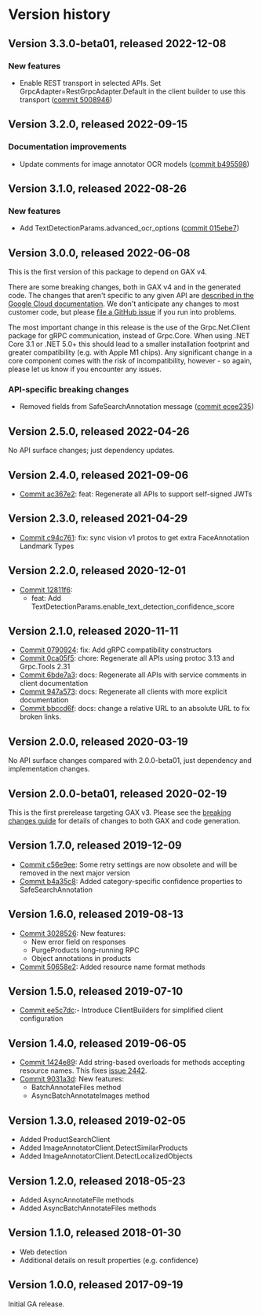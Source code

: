 # Version history

## Version 3.3.0-beta01, released 2022-12-08

### New features

- Enable REST transport in selected APIs. Set GrpcAdapter=RestGrpcAdapter.Default in the client builder to use this transport ([commit 5008946](https://github.com/googleapis/google-cloud-dotnet/commit/500894667ba84ecc3d8e3e4ebc09ac0cd597100b))

## Version 3.2.0, released 2022-09-15

### Documentation improvements

- Update comments for image annotator OCR models ([commit b495598](https://github.com/googleapis/google-cloud-dotnet/commit/b4955984e3dc273e4ee9d64941fb5e9576d9fc02))

## Version 3.1.0, released 2022-08-26

### New features

- Add TextDetectionParams.advanced_ocr_options ([commit 015ebe7](https://github.com/googleapis/google-cloud-dotnet/commit/015ebe7060f4a86ecff348623180e37964140870))

## Version 3.0.0, released 2022-06-08

This is the first version of this package to depend on GAX v4.

There are some breaking changes, both in GAX v4 and in the generated
code. The changes that aren't specific to any given API are [described in the Google Cloud
documentation](https://cloud.google.com/dotnet/docs/reference/help/breaking-gax4).
We don't anticipate any changes to most customer code, but please [file a
GitHub issue](https://github.com/googleapis/google-cloud-dotnet/issues/new/choose)
if you run into problems.

The most important change in this release is the use of the Grpc.Net.Client package
for gRPC communication, instead of Grpc.Core. When using .NET Core 3.1 or .NET 5.0+
this should lead to a smaller installation footprint and greater compatibility (e.g.
with Apple M1 chips). Any significant change in a core component comes with the risk
of incompatibility, however - so again, please let us know if you encounter any
issues.

### API-specific breaking changes

- Removed fields from SafeSearchAnnotation message ([commit ecee235](https://github.com/googleapis/google-cloud-dotnet/commit/ecee235429bdda219f169d44bf25546e59e29bbe))

## Version 2.5.0, released 2022-04-26

No API surface changes; just dependency updates.

## Version 2.4.0, released 2021-09-06

- [Commit ac367e2](https://github.com/googleapis/google-cloud-dotnet/commit/ac367e2): feat: Regenerate all APIs to support self-signed JWTs

## Version 2.3.0, released 2021-04-29

- [Commit c94c761](https://github.com/googleapis/google-cloud-dotnet/commit/c94c761): fix: sync vision v1 protos to get extra FaceAnnotation Landmark Types

## Version 2.2.0, released 2020-12-01

- [Commit 12811f6](https://github.com/googleapis/google-cloud-dotnet/commit/12811f6):
  - feat: Add TextDetectionParams.enable_text_detection_confidence_score

## Version 2.1.0, released 2020-11-11

- [Commit 0790924](https://github.com/googleapis/google-cloud-dotnet/commit/0790924): fix: Add gRPC compatibility constructors
- [Commit 0ca05f5](https://github.com/googleapis/google-cloud-dotnet/commit/0ca05f5): chore: Regenerate all APIs using protoc 3.13 and Grpc.Tools 2.31
- [Commit 6bde7a3](https://github.com/googleapis/google-cloud-dotnet/commit/6bde7a3): docs: Regenerate all APIs with service comments in client documentation
- [Commit 947a573](https://github.com/googleapis/google-cloud-dotnet/commit/947a573): docs: Regenerate all clients with more explicit documentation
- [Commit bbccd6f](https://github.com/googleapis/google-cloud-dotnet/commit/bbccd6f): docs: change a relative URL to an absolute URL to fix broken links.

## Version 2.0.0, released 2020-03-19

No API surface changes compared with 2.0.0-beta01, just dependency
and implementation changes.

## Version 2.0.0-beta01, released 2020-02-19

This is the first prerelease targeting GAX v3. Please see the [breaking changes
guide](https://cloud.google.com/dotnet/docs/reference/help/breaking-gax2)
for details of changes to both GAX and code generation.

## Version 1.7.0, released 2019-12-09

- [Commit c56e9ee](https://github.com/googleapis/google-cloud-dotnet/commit/c56e9ee): Some retry settings are now obsolete and will be removed in the next major version
- [Commit b4a35c8](https://github.com/googleapis/google-cloud-dotnet/commit/b4a35c8): Added category-specific confidence properties to SafeSearchAnnotation

## Version 1.6.0, released 2019-08-13

- [Commit 3028526](https://github.com/googleapis/google-cloud-dotnet/commit/3028526): New features:
  - New error field on responses
  - PurgeProducts long-running RPC
  - Object annotations in products
- [Commit 50658e2](https://github.com/googleapis/google-cloud-dotnet/commit/50658e2): Added resource name format methods

## Version 1.5.0, released 2019-07-10

- [Commit ee5c7dc](https://github.com/googleapis/google-cloud-dotnet/commit/ee5c7dc):- Introduce ClientBuilders for simplified client configuration

## Version 1.4.0, released 2019-06-05

- [Commit 1424e89](https://github.com/googleapis/google-cloud-dotnet/commit/1424e89): Add string-based overloads for methods accepting resource names. This fixes [issue 2442](https://github.com/googleapis/google-cloud-dotnet/issues/2442).
- [Commit 9031a3d](https://github.com/googleapis/google-cloud-dotnet/commit/9031a3d): New features:
  - BatchAnnotateFiles method
  - AsyncBatchAnnotateImages method

## Version 1.3.0, released 2019-02-05

- Added ProductSearchClient
- Added ImageAnnotatorClient.DetectSimilarProducts
- Added ImageAnnotatorClient.DetectLocalizedObjects

## Version 1.2.0, released 2018-05-23

- Added AsyncAnnotateFile methods
- Added AsyncBatchAnnotateFiles methods

## Version 1.1.0, released 2018-01-30

- Web detection
- Additional details on result properties (e.g. confidence)

## Version 1.0.0, released 2017-09-19

Initial GA release.
